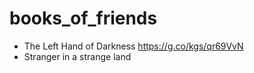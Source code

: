 # books_of_friends

- The Left Hand of Darkness https://g.co/kgs/qr69VvN
- Stranger in a strange land
